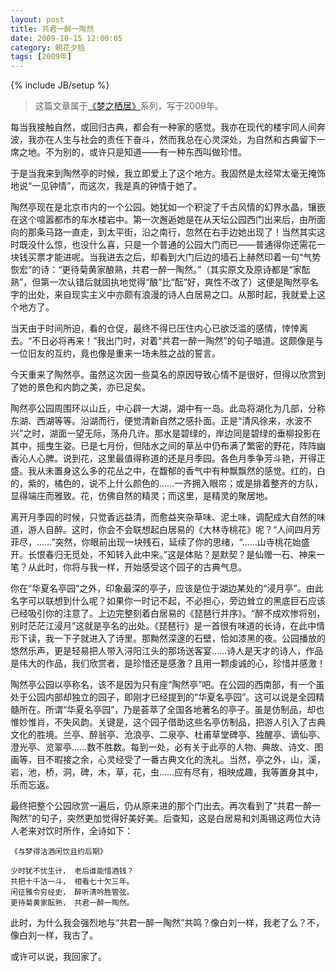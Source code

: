 ```yaml
---
layout: post
title: 共君一醉一陶然
date: 2009-10-15 12:00:05
category: 朝花夕拾
tags: [2009年]
---
```

{% include JB/setup %}

> 这篇文章属于[《梦之栖居》](/posts/where-the-dreams-reside/)系列，写于2009年。
	
<!--more-->

每当我接触自然，或回归古典，都会有一种家的感觉。我亦在现代的楼宇同人间奔波，我亦在人生与社会的责任下奋斗，然而我总在心灵深处，为自然和古典留下一席之地。不为别的，或许只是知道——有一种东西叫做珍惜。

于是当我来到陶然亭的时候，我立即爱上了这个地方。我固然是太经常太毫无掩饰地说“一见钟情”，而这次，我是真的钟情于她了。

陶然亭现在是北京市内的一个公园。她犹如一个积淀了千古风情的幻界水晶，镶嵌在这个喧嚣都市的车水楼岩中。第一次邂逅她是在从天坛公园西门出来后，由所面向的那条马路一直走，到太平街，沿之南行，忽然在右手边她出现了！当然其实这时既没什么惊，也没什么喜，只是一个普通的公园大门而已——普通得你还需花一块钱买票才能进呢。当我进去之后，却看到大门后边的墙石上赫然印着一句“气势恢宏”的诗：“更待菊黄家酿熟，共君一醉一陶然。”（其实原文及原诗都是“家酝熟”，但第一次认错后就固执地觉得“酿”比“酝”好，爽性不改了）这便是陶然亭名字的出处，来自现实主义中亦颇有浪漫的诗人白居易之口。从那时起，我就爱上这个地方了。

当天由于时间所迫，看的仓促，最终不得已压住内心已欲泛滥的感情，悻悻离去。“不日必将再来！”我出门时，对着“共君一醉一陶然”的句子暗道。这颇像是与一位旧友的互约，竟也像是重来一场未胜之战的誓言。

今天重来了陶然亭。虽然这次因一些莫名的原因导致心情不是很好，但得以欣赏到了她的景色和内韵之美，亦已足矣。

陶然亭公园周围环以山丘，中心辟一大湖，湖中有一岛。此岛将湖化为几部，分称东湖、西湖等等。沿湖而行，便觉清新自然之感扑面。正是“清风徐来，水波不兴”之时，湖面一望无际，荡舟几许。那水是碧绿的，岸边同是碧绿的垂柳投影在其中，摇曳生姿。已是七月份，但陆水之间的草丛中仍布满了繁密的野花，阵阵幽香沁人心脾。说到花，这里最值得称道的还是月季园。各色月季争芳斗艳，开得正盛。我从未置身这么多的花丛之中，在馥郁的香气中有种飘飘然的感觉。红的，白的，紫的，橘色的，说不上什么颜色的……一齐拥入眼帘；或是排着整齐的方队，显得端庄而雅致。花，仿佛自然的精灵；而这里，是精灵的聚居地。

离开月季园的时候，只觉香远益清，而愈益夹杂草味、泥土味，调配成大自然的味道，游人自醉。这时，你会不会联想起白居易的《大林寺桃花》呢？“人间四月芳菲尽，……”突然，你眼前出现一块残石，延续了你的思绪，“……山寺桃花始盛开。长恨春归无觅处，不知转入此中来。”这是体贴？是默契？是仙赠一石、神来一笔？从此时，你将与我一样，开始感受这个园子的古典气息。

你在“华夏名亭园”之外，印象最深的亭子，应该是位于湖边某处的“浸月亭”。由此名字可以联想到什么呢？如果你一时记不起，不必担心，旁边耸立的黑底巨石应该已经吸引你的注意了。上边完整刻着白居易的《琵琶行并序》。“醉不成欢惨将别，别时茫茫江浸月”这就是亭名的出处。《琵琶行》是一首很有味道的长诗，在此中情形下读，我一下子就进入了诗里。那黝然深邃的石壁，恰如漆黑的夜。公园播放的悠然乐声，更是轻易把人带入浔阳江头的那场送客宴……诗人是天才的诗人，作品是伟大的作品，我们欣赏者，是珍惜还是感激？且用一颗虔诚的心，珍惜并感激！

陶然亭公园以亭称名，该不是因为只有座“陶然亭”吧。在公园的西南部，有一个虽处于公园内部却独立的园子，即刚才已经提到的“华夏名亭园”。这可以说是全园精髓所在。所谓“华夏名亭园”，乃是荟萃了全国各地著名的亭子。虽是仿制品，却也惟妙惟肖，不失风韵。关键是，这个园子借助这些名亭仿制品，把游人引入了古典文化的胜境。兰亭、醉翁亭、沧浪亭、二泉亭、杜甫草堂碑亭、独醒亭、谪仙亭、澄光亭、览翠亭……数不胜数。每到一处，必有关于此亭的人物、典故、诗文、图画等，目不暇接之余，心灵经受了一番古典文化的洗礼。当然，亭之外，山，溪，岩，池，桥，洞，碑，木，草，花，虫……应有尽有，相映成趣，我等置身其中，乐而忘返。

最终把整个公园欣赏一遍后，仍从原来进的那个门出去。再次看到了“共君一醉一陶然”的句子，突然更加觉得好美好美。后查知，这是白居易和刘禹锡这两位大诗人老来对饮时所作，全诗如下：

	《与梦得沽酒闲饮且约后期》

	少时犹不忧生计， 老后谁能惜酒钱？
	共把十千沽一斗， 相看七十欠三年。
	闲征雅令穷经史， 醉听清吟胜管弦。
	更待菊黄家酝熟， 共君一醉一陶然。

此时，为什么我会强烈地与“共君一醉一陶然”共鸣？像白刘一样，我老了么？不，像白刘一样，我古了。

或许可以说，我回家了。